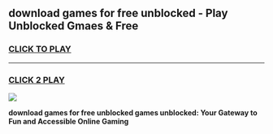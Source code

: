 
## download games for free unblocked - Play Unblocked Gmaes & Free
<h3>
<a href="https://premium.freeplayer.one?title=download_games_for_free_unblocked&ref=19F">CLICK TO PLAY</a></h3>
<hr>

<h3>
<a href="https://premium.freeplayer.one?title=download_games_for_free_unblocked&ref=19F">CLICK 2 PLAY</a>
  
</h3>

<a href="https://premium.freeplayer.one?title=download_games_for_free_unblocked&ref=19F/"><img src="https://clearcache.store/games.png"></a>


**download games for free unblocked games unblocked: Your Gateway to Fun and Accessible Online Gaming**
